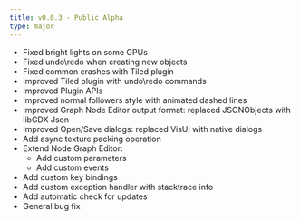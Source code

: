 ```yaml
---
title: v0.0.3 - Public Alpha
type: major
---
```


- Fixed bright lights on some GPUs
- Fixed undo\redo when creating new objects
- Fixed common crashes with Tiled plugin
- Improved Tiled plugin with undo\redo commands
- Improved Plugin APIs
- Improved normal followers style with animated dashed lines
- Improved Graph Node Editor output format: replaced JSONObjects with libGDX Json
- Improved Open/Save dialogs: replaced VisUI with native dialogs
- Add async texture packing operation
- Extend Node Graph Editor:
    * Add custom parameters
    * Add custom events
- Add custom key bindings
- Add custom exception handler with stacktrace info
- Add automatic check for updates
- General bug fix